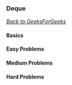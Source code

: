 ### Deque

[_Back to GeeksForGeeks_](../readme.md)

#### Basics
#### Easy Problems
#### Medium Problems
#### Hard Problems
